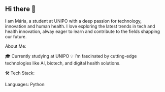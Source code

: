 ## Hi there 👋

I am Mária, a student at UNIPO with a deep passion for technology, innovation and human health.
I love exploring the latest trends in tech and health innovation, alway eager to learn and contribute to the fields shapping our future.

About Me:

🎓 Currently studying at UNIPO
💡 I’m fascinated by cutting-edge technologies like AI, biotech, and digital health solutions.

🛠️ Tech Stack:

Languages: Python
